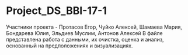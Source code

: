 # Project_DS_BBI-17-1
Участники проекта - Протасов Егор, Чуйко Алексей, Шамаева Мария, Бондарева Юлия, Эльдиев Муслим, Антонов Алексей
В файле представлена работа с данными, их очистка, оценка и анализ, основанный на предположениях и визуализациях.
